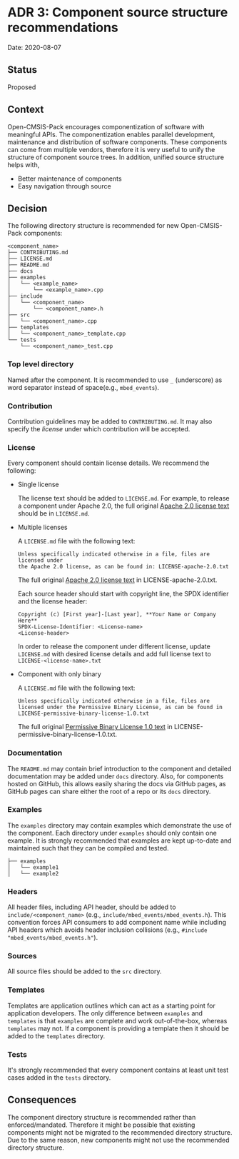 # ADR 3: Component source structure recommendations

Date: 2020-08-07

## Status

Proposed

## Context

Open-CMSIS-Pack encourages componentization of software with meaningful APIs. The
componentization enables parallel development, maintenance and distribution of
software components. These components can come from multiple vendors,
therefore it is very useful to unify the structure of component source trees.
In addition, unified source structure helps with,

* Better maintenance of components
* Easy navigation through source

## Decision

The following directory structure is recommended for new Open-CMSIS-Pack components:

```console
<component_name>
├── CONTRIBUTING.md
├── LICENSE.md
├── README.md
├── docs
├── examples
│   └── <example_name>
│       └── <example_name>.cpp
├── include
│   └── <component_name>
│       └── <component_name>.h
├── src
│   └── <component_name>.cpp
├── templates
│   └── <component_name>_template.cpp
└── tests
    └── <component_name>_test.cpp
```

### Top level directory

Named after the component. It is recommended to use `_` (underscore)
as word separator instead of space(e.g., `mbed_events`).

### Contribution

Contribution guidelines may be added to `CONTRIBUTING.md`. It may also
specify the *license* under which contribution will be accepted.

### License

Every component should contain license details. We recommend the following:

* Single license

    The license text should be added to `LICENSE.md`. For example, to release a
    component under Apache 2.0, the full original
    [Apache 2.0 license text](http://www.apache.org/licenses/LICENSE-2.0) should
    be in `LICENSE.md`.

* Multiple licenses

    A `LICENSE.md` file with the following text:
    ```
    Unless specifically indicated otherwise in a file, files are licensed under
    the Apache 2.0 license, as can be found in: LICENSE-apache-2.0.txt
    ```
    The full original
    [Apache 2.0 license text](http://www.apache.org/licenses/LICENSE-2.0) in
    LICENSE-apache-2.0.txt.

    Each source header should start with copyright line, the SPDX identifier
    and the license header:
    ```
    Copyright (c) [First year]-[Last year], **Your Name or Company Here**
    SPDX-License-Identifier: <License-name>
    <License-header>
    ```

    In order to release the component under different license, update `LICENSE.md`
    with desired license details and add full license text to
    `LICENSE-<license-name>.txt`

* Component with only binary

    A `LICENSE.md` file with the following text:
    ```
    Unless specifically indicated otherwise in a file, files are licensed under the Permissive Binary License, as can be found in LICENSE-permissive-binary-license-1.0.txt
    ```
    The full original
    [Permissive Binary License 1.0 text](https://os.mbed.com/licenses/permissive-binary-license/)
    in LICENSE-permissive-binary-license-1.0.txt.

### Documentation

The `README.md` may contain brief introduction to the component and detailed
documentation may be added under `docs` directory. Also, for components hosted
on GitHub, this allows easily sharing the docs via GitHub pages, as GitHub
pages can share either the root of a repo or its `docs` directory.

### Examples

The `examples` directory may contain examples which demonstrate the use of the
component. Each directory under `examples` should only contain one example. It is
strongly recommended that examples are kept up-to-date and maintained such
that they can be compiled and tested.

```console
├── examples
│   └── example1
│   └── example2
```

### Headers

All header files, including API header, should be added to `include/<component_name>`
(e.g., `include/mbed_events/mbed_events.h`). This convention
forces API consumers to add component name while including API headers which
avoids header inclusion collisions (e.g., `#include "mbed_events/mbed_events.h"`).

### Sources

All source files should be added to the `src` directory.

### Templates

Templates are application outlines which can act as a starting point for
application developers. The only difference between `examples` and
`templates` is that `examples` are complete and work out-of-the-box,
whereas `templates` may not. If a component is providing a template then it
should be added to the `templates` directory.

### Tests

It's strongly recommended that every component contains at least unit test
cases added in the `tests` directory.

## Consequences

The component directory structure is recommended rather than enforced/mandated.
Therefore it might be possible that existing components might not be migrated
to the recommended directory structure. Due to the same reason, new components might
not use the recommended directory structure.
